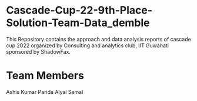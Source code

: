 # Cascade-Cup-22-9th-Place-Solution-Team-Data_demble
This Repository contains the approach and data analysis reports of cascade cup 2022 organized by Consulting and analytics club, IIT Guwahati sponsored by ShadowFax.
# Team Members
Ashis Kumar Parida
Alyal Samal
